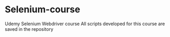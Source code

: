 # Selenium-course
Udemy Selenium Webdriver course
All scripts developed for this course are saved in the repository

